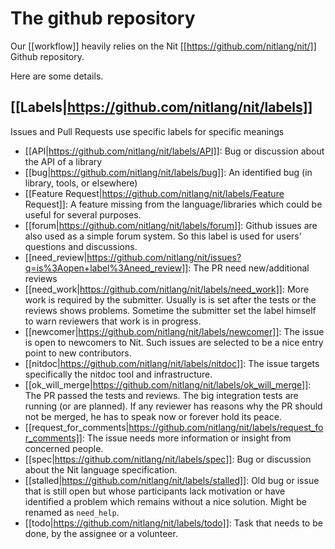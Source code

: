 # The github repository

Our [[workflow]] heavily relies on the Nit [[https://github.com/nitlang/nit/]] Github repository.

Here are some details.

## [[Labels|https://github.com/nitlang/nit/labels]]

Issues and Pull Requests use specific labels for specific meanings

* [[API|https://github.com/nitlang/nit/labels/API]]: Bug or discussion about the API of a library
* [[bug|https://github.com/nitlang/nit/labels/bug]]: An identified bug (in library, tools, or elsewhere)
* [[Feature Request|https://github.com/nitlang/nit/labels/Feature Request]]: A feature missing from the language/libraries which could be useful for several purposes.
* [[forum|https://github.com/nitlang/nit/labels/forum]]: Github issues are also used as a simple forum system. So this label is used for users' questions and discussions.
* [[need_review|https://github.com/nitlang/nit/issues?q=is%3Aopen+label%3Aneed_review]]: The PR need new/additional reviews
* [[need_work|https://github.com/nitlang/nit/labels/need_work]]: More work is required by the submitter. Usually is is set after the tests or the reviews shows problems. Sometime the submitter set the label himself to warn reviewers that work is in progress.
* [[newcomer|https://github.com/nitlang/nit/labels/newcomer]]: The issue is open to newcomers to Nit. Such issues are selected to be a nice entry point to new contributors.
* [[nitdoc|https://github.com/nitlang/nit/labels/nitdoc]]: The issue targets specifically the nitdoc tool and infrastructure.
* [[ok_will_merge|https://github.com/nitlang/nit/labels/ok_will_merge]]: The PR passed the tests and reviews. The big integration tests are running (or are planned). If any reviewer has reasons why the PR should not be merged, he has to speak now or forever hold its peace.
* [[request_for_comments|https://github.com/nitlang/nit/labels/request_for_comments]]: The issue needs more information or insight from concerned people.
* [[spec|https://github.com/nitlang/nit/labels/spec]]: Bug or discussion about the Nit language specification.
* [[stalled|https://github.com/nitlang/nit/labels/stalled]]: Old bug or issue that is still open but whose participants lack motivation or have identified a problem which remains without a nice solution. Might be renamed as `need_help`.
* [[todo|https://github.com/nitlang/nit/labels/todo]]: Task that needs to be done, by the assignee or a volunteer.
